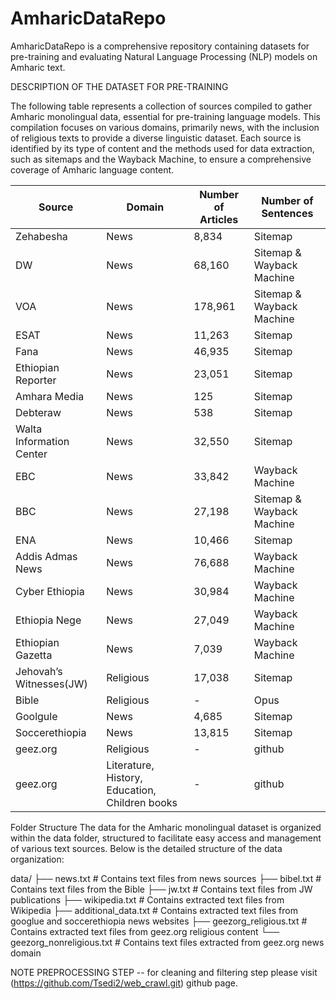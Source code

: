 # AmharicDataRepo
AmharicDataRepo is a comprehensive repository containing datasets for pre-training and evaluating Natural Language Processing (NLP) models on Amharic text. 

DESCRIPTION OF THE DATASET FOR PRE-TRAINING

The following table represents a collection of sources compiled to gather Amharic monolingual data, essential for pre-training language models. This compilation focuses on various domains, primarily news, with the inclusion of religious texts to provide a diverse linguistic dataset. Each source is identified by its type of content and the methods used for data extraction, such as sitemaps and the Wayback Machine, to ensure a comprehensive coverage of Amharic language content.


| Source                  | Domain     | Number of Articles | Number of Sentences                |
|-------------------------|------------|--------------------|------------------------------------|
| Zehabesha               | News       | 8,834              | Sitemap                            |
| DW                      | News       | 68,160             | Sitemap & Wayback Machine          |
| VOA                     | News       | 178,961            | Sitemap & Wayback Machine          |
| ESAT                    | News       | 11,263             | Sitemap                            |
| Fana                    | News       | 46,935             | Sitemap                            |
| Ethiopian Reporter      | News       | 23,051             | Sitemap                            |
| Amhara Media            | News       | 125                | Sitemap                            |
| Debteraw                | News       | 538                | Sitemap                            |
| Walta Information Center| News       | 32,550             | Sitemap                            |
| EBC                     | News       | 33,842             | Wayback Machine                    |
| BBC                     | News       | 27,198             | Sitemap & Wayback Machine          |
| ENA                     | News       | 10,466             | Sitemap                            |
| Addis Admas News        | News       | 76,688             | Wayback Machine                    |
| Cyber Ethiopia          | News       | 30,984             | Wayback Machine                    |
| Ethiopia Nege           | News       | 27,049             | Wayback Machine                    |
| Ethiopian Gazetta       | News       | 7,039              | Wayback Machine                    |
| Jehovah’s Witnesses(JW) | Religious  | 17,038             | Sitemap                            |
| Bible                   | Religious  | -                  | Opus                               |
| Goolgule                | News       |4,685               | Sitemap                            |
| Soccerethiopia          | News       |13,815              | Sitemap                            |
| geez.org                | Religious  | -                  | github                             |
| geez.org                | Literature, History, Education, Children books| -                    | github                            |


Folder Structure
The data for the Amharic monolingual dataset is organized within the data folder, structured to facilitate easy access and management of various text sources. Below is the detailed structure of the data organization:

data/
├── news.txt                            # Contains text files from news sources
├── bibel.txt                           # Contains text files from the Bible
├── jw.txt                              # Contains text files from JW publications
├── wikipedia.txt                       # Contains extracted text files from Wikipedia
├── additional_data.txt                 # Contains extracted text files from googlue and soccerethiopia news websites
├── geezorg_religious.txt               # Contains extracted text files from geez.org religious content
└── geezorg_nonreligious.txt            # Contains text files extracted from geez.org news domain


NOTE
PREPROCESSING STEP 
 -- for cleaning and filtering step please visit (https://github.com/Tsedi2/web_crawl.git) github page.